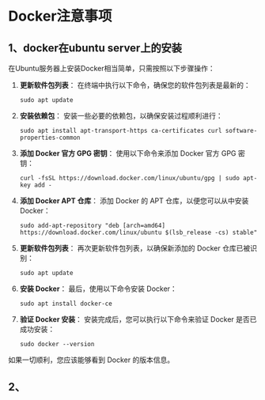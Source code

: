 # Docker注意事项

## 1、docker在ubuntu server上的安装

在Ubuntu服务器上安装Docker相当简单，只需按照以下步骤操作：

1. **更新软件包列表**： 在终端中执行以下命令，确保您的软件包列表是最新的：

   ```
   sudo apt update
   ```
   
2. **安装依赖包**： 安装一些必要的依赖包，以确保安装过程顺利进行：

   ```
   sudo apt install apt-transport-https ca-certificates curl software-properties-common
   ```
   
3. **添加 Docker 官方 GPG 密钥**： 使用以下命令来添加 Docker 官方 GPG 密钥：

   ```
   curl -fsSL https://download.docker.com/linux/ubuntu/gpg | sudo apt-key add -
   ```
   
4. **添加 Docker APT 仓库**： 添加 Docker 的 APT 仓库，以便您可以从中安装 Docker：

   ```
   sudo add-apt-repository "deb [arch=amd64] https://download.docker.com/linux/ubuntu $(lsb_release -cs) stable"
   ```
   
5. **更新软件包列表**： 再次更新软件包列表，以确保新添加的 Docker 仓库已被识别：

   ```
   sudo apt update
   ```
   
6. **安装 Docker**： 最后，使用以下命令安装 Docker：

   ```
   sudo apt install docker-ce
   ```
   
7. **验证 Docker 安装**： 安装完成后，您可以执行以下命令来验证 Docker 是否已成功安装：

   ```
   sudo docker --version
   ```
   
如果一切顺利，您应该能够看到 Docker 的版本信息。

## 2、

